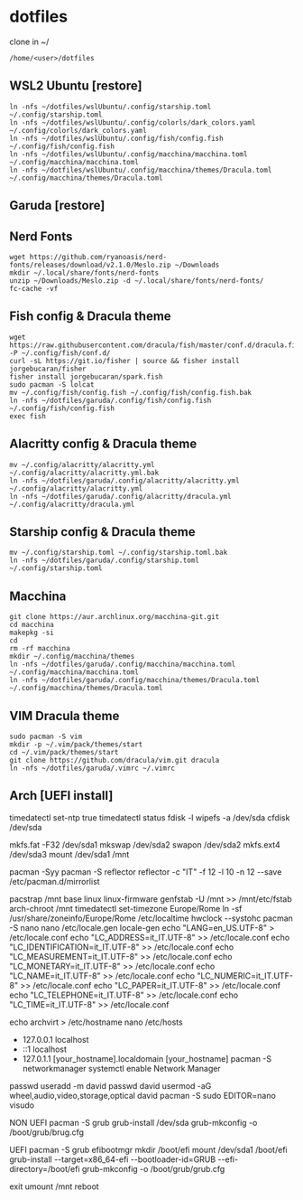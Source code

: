 # dotfiles

clone in ~/
```
/home/<user>/dotfiles
```

## WSL2 Ubuntu [restore]
```
ln -nfs ~/dotfiles/wslUbuntu/.config/starship.toml ~/.config/starship.toml 
ln -nfs ~/dotfiles/wslUbuntu/.config/colorls/dark_colors.yaml ~/.config/colorls/dark_colors.yaml
ln -nfs ~/dotfiles/wslUbuntu/.config/fish/config.fish ~/.config/fish/config.fish
ln -nfs ~/dotfiles/wslUbuntu/.config/macchina/macchina.toml ~/.config/macchina/macchina.toml
ln -nfs ~/dotfiles/wslUbuntu/.config/macchina/themes/Dracula.toml ~/.config/macchina/themes/Dracula.toml
```

## Garuda [restore] 



## Nerd Fonts
```
wget https://github.com/ryanoasis/nerd-fonts/releases/download/v2.1.0/Meslo.zip ~/Downloads
mkdir ~/.local/share/fonts/nerd-fonts
unzip ~/Downloads/Meslo.zip -d ~/.local/share/fonts/nerd-fonts/
fc-cache -vf
```

## Fish config & Dracula theme
```
wget https://raw.githubusercontent.com/dracula/fish/master/conf.d/dracula.fish -P ~/.config/fish/conf.d/ 
curl -sL https://git.io/fisher | source && fisher install jorgebucaran/fisher
fisher install jorgebucaran/spark.fish
sudo pacman -S lolcat
mv ~/.config/fish/config.fish ~/.config/fish/config.fish.bak
ln -nfs ~/dotfiles/garuda/.config/fish/config.fish ~/.config/fish/config.fish
exec fish
```

## Alacritty config & Dracula theme
```
mv ~/.config/alacritty/alacritty.yml ~/.config/alacritty/alacritty.yml.bak
ln -nfs ~/dotfiles/garuda/.config/alacritty/alacritty.yml ~/.config/alacritty/alacritty.yml
ln -nfs ~/dotfiles/garuda/.config/alacritty/dracula.yml ~/.config/alacritty/dracula.yml
```

## Starship config & Dracula theme
```
mv ~/.config/starship.toml ~/.config/starship.toml.bak
ln -nfs ~/dotfiles/garuda/.config/starship.toml ~/.config/starship.toml
```

## Macchina
```
git clone https://aur.archlinux.org/macchina-git.git
cd macchina
makepkg -si
cd
rm -rf macchina
mkdir ~/.config/macchina/themes
ln -nfs ~/dotfiles/garuda/.config/macchina/macchina.toml ~/.config/macchina/macchina.toml
ln -nfs ~/dotfiles/garuda/.config/macchina/themes/Dracula.toml ~/.config/macchina/themes/Dracula.toml
```

## VIM Dracula theme
```
sudo pacman -S vim
mkdir -p ~/.vim/pack/themes/start
cd ~/.vim/pack/themes/start
git clone https://github.com/dracula/vim.git dracula
ln -nfs ~/dotfiles/garuda/.vimrc ~/.vimrc
```


## Arch [UEFI install] 

timedatectl set-ntp true
timedatectl status
fdisk -l
wipefs -a /dev/sda
cfdisk /dev/sda

mkfs.fat -F32 /dev/sda1
mkswap /dev/sda2
swapon /dev/sda2
mkfs.ext4 /dev/sda3
mount /dev/sda1 /mnt


pacman -Syy
pacman -S reflector 
reflector -c "IT" -f 12 -l 10 -n 12 --save /etc/pacman.d/mirrorlist

pacstrap /mnt base linux linux-firmware
genfstab -U /mnt >> /mnt/etc/fstab
arch-chroot /mnt
timedatectl set-timezone Europe/Rome
ln -sf /usr/share/zoneinfo/Europe/Rome /etc/localtime
hwclock --systohc
pacman -S nano
nano /etc/locale.gen
locale-gen
echo "LANG=en_US.UTF-8" > /etc/locale.conf
echo "LC_ADDRESS=it_IT.UTF-8" >> /etc/locale.conf
echo "LC_IDENTIFICATION=it_IT.UTF-8" >> /etc/locale.conf
echo "LC_MEASUREMENT=it_IT.UTF-8" >> /etc/locale.conf
echo "LC_MONETARY=it_IT.UTF-8" >> /etc/locale.conf
echo "LC_NAME=it_IT.UTF-8" >> /etc/locale.conf
echo "LC_NUMERIC=it_IT.UTF-8" >> /etc/locale.conf
echo "LC_PAPER=it_IT.UTF-8" >> /etc/locale.conf
echo "LC_TELEPHONE=it_IT.UTF-8" >> /etc/locale.conf
echo "LC_TIME=it_IT.UTF-8" >> /etc/locale.conf

echo archvirt > /etc/hostname
nano /etc/hosts
- 127.0.0.1	localhost
- ::1		localhost
- 127.0.1.1	[your_hostname].localdomain [your_hostname]
pacman -S networkmanager 
systemctl enable Network Manager

passwd 
useradd -m david
passwd david
usermod -aG wheel,audio,video,storage,optical david
pacman -S sudo
EDITOR=nano visudo

NON UEFI
pacman -S grub
grub-install /dev/sda
grub-mkconfig -o /boot/grub/brug.cfg

UEFI
pacman -S grub efibootmgr
mkdir /boot/efi
mount /dev/sda1 /boot/efi
grub-install --target=x86_64-efi --bootloader-id=GRUB --efi-directory=/boot/efi
grub-mkconfig -o /boot/grub/grub.cfg


exit
umount /mnt
reboot
